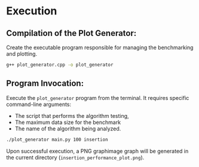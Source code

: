 # **Execution**

## Compilation of the Plot Generator:
Create the executable program responsible for managing the benchmarking and plotting.

```Bash
g++ plot_generator.cpp -o plot_generator
```

## Program Invocation:
Execute the `plot_generator` program from the terminal. It requires specific command-line arguments: 

- The script that performs the algorithm testing, 
- The maximum data size for the benchmark
- The name of the algorithm being analyzed.

```Bash
./plot_generator main.py 100 insertion
```

Upon successful execution, a PNG graphimage graph will be generated in the current directory (`insertion_performance_plot.png`).